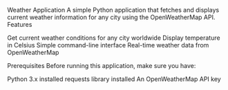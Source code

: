 Weather Application
A simple Python application that fetches and displays current weather information for any city using the OpenWeatherMap API.
Features

Get current weather conditions for any city worldwide
Display temperature in Celsius
Simple command-line interface
Real-time weather data from OpenWeatherMap

Prerequisites
Before running this application, make sure you have:

Python 3.x installed
requests library installed
An OpenWeatherMap API key
